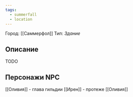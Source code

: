 ```yaml
---
tags:
  - summerfall
  - location
---
```

Город: [[Саммерфол]]
Тип: *Здание*

## Описание
TODO
## Персонажи NPC
[[Оливия]] - глава гильдии
[[Ирен]] - протеже [[Оливия]]
